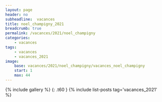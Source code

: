 ```yaml
---
layout: page
header: no
subheadline:  vacances
title: noel_champigny_2021
breadcrumb: true
permalink: /vacances/2021/noel_champigny
categories:
    - vacances
tags:
    - vacances
    - vacances_2021
image:
    base: vacances/2021/noel_champigny/vacances_noel_champigny
    start: 1
    max: 44
---
```

{% include gallery %}
{: .t60 }
{% include list-posts tag='vacances_2021' %}

